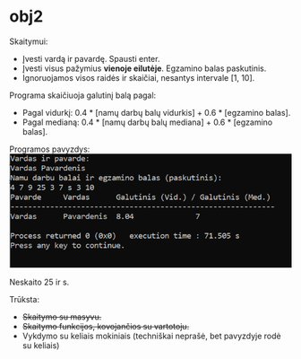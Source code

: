 # obj2

Skaitymui:
- Įvesti vardą ir pavardę. Spausti enter.
- Įvesti visus pažymius __vienoje eilutėje__. Egzamino balas paskutinis.
- Ignoruojamos visos raidės ir skaičiai, nesantys intervale [1, 10].

Programa skaičiuoja galutinį balą pagal:
- Pagal vidurkį: 0.4 * [namų darbų balų vidurkis] + 0.6 * [egzamino balas].
- Pagal medianą: 0.4 * [namų darbų balų mediana] + 0.6 * [egzamino balas].

Programos pavyzdys:
![Programos pavyzdys](https://github.com/benas761/obj2/blob/v0.1/cmd.png)

Neskaito 25 ir s.

Trūksta: 
- ~~Skaitymo su masyvu.~~
- ~~Skaitymo funkcijos, kovojančios su vartotoju.~~
- Vykdymo su keliais mokiniais (techniškai neprašė, bet pavyzdyje rodė su keliais)
